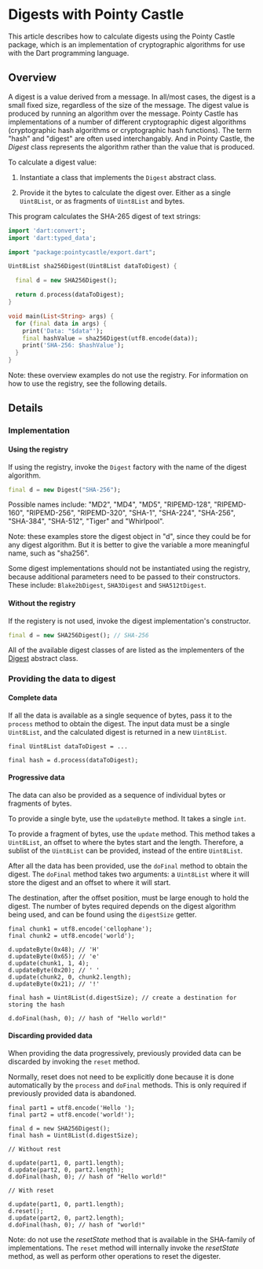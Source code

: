 # Digests with Pointy Castle

This article describes how to calculate digests using the Pointy
Castle package, which is an implementation of cryptographic algorithms
for use with the Dart programming language.

## Overview

A digest is a value derived from a message. In all/most cases, the
digest is a small fixed size, regardless of the size of the
message. The digest value is produced by running an algorithm over the
message. Pointy Castle has implementations of a number of different
cryptographic digest algorithms (cryptographic hash algorithms or
cryptographic hash functions).  The term "hash" and "digest" are often
used interchangably. And in Pointy Castle, the _Digest_ class
represents the algorithm rather than the value that is produced.

To calculate a digest value:

1. Instantiate a class that implements the `Digest` abstract class.

2. Provide it the bytes to calculate the digest over. Either as a
   single `Uint8List`, or as fragments of `Uint8List` and bytes.

This program calculates the SHA-265 digest of text strings:

```dart
import 'dart:convert';
import 'dart:typed_data';

import "package:pointycastle/export.dart";

Uint8List sha256Digest(Uint8List dataToDigest) {

  final d = new SHA256Digest();

  return d.process(dataToDigest);
}

void main(List<String> args) {
  for (final data in args) {
    print('Data: "$data"');
    final hashValue = sha256Digest(utf8.encode(data));
	print('SHA-256: $hashValue');
  }
}
```

Note: these overview examples do not use the registry. For information
on how to use the registry, see the following details.

## Details

### Implementation

#### Using the registry

If using the registry, invoke the `Digest` factory with the name of
the digest algorithm.

```dart
final d = new Digest("SHA-256");
```

Possible names include: "MD2", "MD4", "MD5", "RIPEMD-128",
"RIPEMD-160", "RIPEMD-256", "RIPEMD-320", "SHA-1", "SHA-224",
"SHA-256", "SHA-384", "SHA-512", "Tiger" and "Whirlpool".

Note: these examples store the digest object in "d", since they could
be for any digest algorithm. But it is better to give the variable a
more meaningful name, such as "sha256".

Some digest implementations should not be instantiated using the
registry, because additional parameters need to be passed to their
constructors. These include: `Blake2bDigest`, `SHA3Digest` and
`SHA512tDigest`.

#### Without the registry

If the registery is not used, invoke the digest implementation's
constructor.

```dart
final d = new SHA256Digest(); // SHA-256
```

All of the available digest classes of are listed as the implementers
of the
[Digest](https://pub.dev/documentation/pointycastle/latest/pointycastle.api/Digest-class.html)
abstract class.

### Providing the data to digest

#### Complete data

If all the data is available as a single sequence of bytes, pass it to
the `process` method to obtain the digest. The input data must be a
single `Uint8List`, and the calculated digest is returned in a new
`Uint8List`.

```
final Uint8List dataToDigest = ...

final hash = d.process(dataToDigest);
```

#### Progressive data

The data can also be provided as a sequence of individual bytes or
fragments of bytes.

To provide a single byte, use the `updateByte` method. It takes a single `int`.

To provide a fragment of bytes, use the `update` method. This method
takes a `Uint8List`, an offset to where the bytes start and the
length. Therefore, a sublist of the `Uint8List` can be provided, instead
of the entire `Uint8List`.

After all the data has been provided, use the `doFinal` method to obtain the
digest. The `doFinal` method takes two arguments: a `Uint8List` where it will
store the digest and an offset to where it will start.

The destination, after the offset position, must be large enough to
hold the digest.  The number of bytes required depends on the digest
algorithm being used, and can be found using the `digestSize` getter.

```
final chunk1 = utf8.encode('cellophane');
final chunk2 = utf8.encode('world');

d.updateByte(0x48); // 'H'
d.updateByte(0x65); // 'e'
d.update(chunk1, 1, 4);
d.updateByte(0x20); // ' '
d.update(chunk2, 0, chunk2.length);
d.updateByte(0x21); // '!'

final hash = Uint8List(d.digestSize); // create a destination for storing the hash

d.doFinal(hash, 0); // hash of "Hello world!"
```

#### Discarding provided data

When providing the data progressively, previously provided data can be
discarded by invoking the `reset` method.

Normally, reset does not need to be explicitly done because it is done
automatically by the `process` and `doFinal` methods.  This is only
required if previously provided data is abandoned.

```
final part1 = utf8.encode('Hello ');
final part2 = utf8.encode('world!');

final d = new SHA256Digest();
final hash = Uint8List(d.digestSize);

// Without rest

d.update(part1, 0, part1.length);
d.update(part2, 0, part2.length);
d.doFinal(hash, 0); // hash of "Hello world!"

// With reset

d.update(part1, 0, part1.length);
d.reset();
d.update(part2, 0, part2.length);
d.doFinal(hash, 0); // hash of "world!"
```

Note: do not use the _resetState_ method that is available in the
SHA-family of implementations. The `reset` method will internally
invoke the _resetState_ method, as well as perform other operations to
reset the digester.

